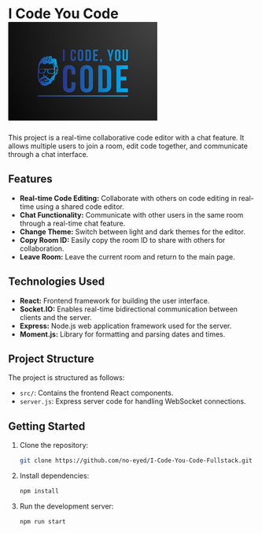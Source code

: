 # I Code You Code ![Alt text](SmallerLogo.png)

This project is a real-time collaborative code editor with a chat feature. It allows multiple users to join a room, edit code together, and communicate through a chat interface.

## Features

- **Real-time Code Editing:** Collaborate with others on code editing in real-time using a shared code editor.
- **Chat Functionality:** Communicate with other users in the same room through a real-time chat feature.
- **Change Theme:** Switch between light and dark themes for the editor.
- **Copy Room ID:** Easily copy the room ID to share with others for collaboration.
- **Leave Room:** Leave the current room and return to the main page.

## Technologies Used

- **React:** Frontend framework for building the user interface.
- **Socket.IO:** Enables real-time bidirectional communication between clients and the server.
- **Express:** Node.js web application framework used for the server.
- **Moment.js:** Library for formatting and parsing dates and times.

## Project Structure

The project is structured as follows:

- `src/`: Contains the frontend React components.
- `server.js`: Express server code for handling WebSocket connections.

## Getting Started

1. Clone the repository:

   ```bash
   git clone https://github.com/no-eyed/I-Code-You-Code-Fullstack.git

2. Install dependencies:

    ```bash
    npm install

3. Run the development server:

    ```bash
    npm run start